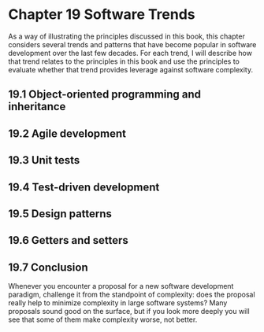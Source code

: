 # Chapter 19 Software Trends

As a way of illustrating the principles discussed in this book, this chapter considers several trends and patterns that have become popular in software development over the last few decades. For each trend, I will describe how that trend relates to the principles in this book and use the principles to evaluate whether that trend provides leverage against software complexity.

## 19.1 Object-oriented programming and inheritance

## 19.2 Agile development

## 19.3 Unit tests

## 19.4 Test-driven development

## 19.5 Design patterns

## 19.6 Getters and setters

## 19.7 Conclusion

Whenever you encounter a proposal for a new software development paradigm, challenge it from the standpoint of complexity: does the proposal really help to minimize complexity in large software systems? Many proposals sound good on the surface, but if you look more deeply you will see that some of them make complexity worse, not better.
